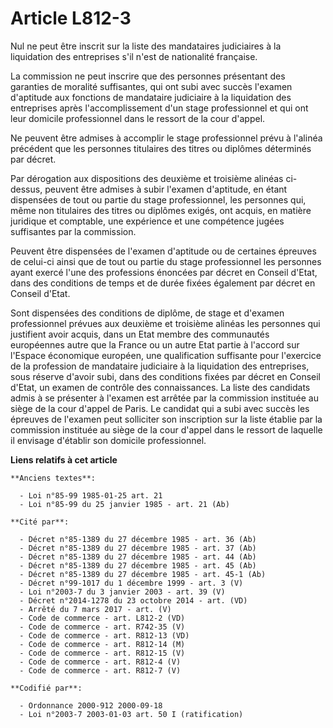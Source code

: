 # Article L812-3

Nul ne peut être inscrit sur la liste des mandataires judiciaires à la liquidation des entreprises s'il n'est de nationalité
française.

La commission ne peut inscrire que des personnes présentant des garanties de moralité suffisantes, qui ont subi avec succès
l'examen d'aptitude aux fonctions de mandataire judiciaire à la liquidation des entreprises après l'accomplissement d'un
stage professionnel et qui ont leur domicile professionnel dans le ressort de la cour d'appel.

Ne peuvent être admises à accomplir le stage professionnel prévu à l'alinéa précédent que les personnes titulaires des titres
ou diplômes déterminés par décret.

Par dérogation aux dispositions des deuxième et troisième alinéas ci-dessus, peuvent être admises à subir l'examen
d'aptitude, en étant dispensées de tout ou partie du stage professionnel, les personnes qui, même non titulaires des titres
ou diplômes exigés, ont acquis, en matière juridique et comptable, une expérience et une compétence jugées suffisantes par la
commission.

Peuvent être dispensées de l'examen d'aptitude ou de certaines épreuves de celui-ci ainsi que de tout ou partie du stage
professionnel les personnes ayant exercé l'une des professions énoncées par décret en Conseil d'Etat, dans des conditions de
temps et de durée fixées également par décret en Conseil d'Etat.

Sont dispensées des conditions de diplôme, de stage et d'examen professionnel prévues aux deuxième et troisième alinéas les
personnes qui justifient avoir acquis, dans un Etat membre des communautés européennes autre que la France ou un autre Etat
partie à l'accord sur l'Espace économique européen, une qualification suffisante pour l'exercice de la profession de
mandataire judiciaire à la liquidation des entreprises, sous réserve d'avoir subi, dans des conditions fixées par décret en
Conseil d'Etat, un examen de contrôle des connaissances. La liste des candidats admis à se présenter à l'examen est arrêtée
par la commission instituée au siège de la cour d'appel de Paris. Le candidat qui a subi avec succès les épreuves de l'examen
peut solliciter son inscription sur la liste établie par la commission instituée au siège de la cour d'appel dans le ressort
de laquelle il envisage d'établir son domicile professionnel.

**Liens relatifs à cet article**

	**Anciens textes**:

	  - Loi n°85-99 1985-01-25 art. 21
	  - Loi n°85-99 du 25 janvier 1985 - art. 21 (Ab)

	**Cité par**:

	  - Décret n°85-1389 du 27 décembre 1985 - art. 36 (Ab)
	  - Décret n°85-1389 du 27 décembre 1985 - art. 37 (Ab)
	  - Décret n°85-1389 du 27 décembre 1985 - art. 44 (Ab)
	  - Décret n°85-1389 du 27 décembre 1985 - art. 45 (Ab)
	  - Décret n°85-1389 du 27 décembre 1985 - art. 45-1 (Ab)
	  - Décret n°99-1017 du 1 décembre 1999 - art. 3 (V)
	  - Loi n°2003-7 du 3 janvier 2003 - art. 39 (V)
	  - Décret n°2014-1278 du 23 octobre 2014 - art. (VD)
	  - Arrêté du 7 mars 2017 - art. (V)
	  - Code de commerce - art. L812-2 (VD)
	  - Code de commerce - art. R742-35 (V)
	  - Code de commerce - art. R812-13 (VD)
	  - Code de commerce - art. R812-14 (M)
	  - Code de commerce - art. R812-15 (V)
	  - Code de commerce - art. R812-4 (V)
	  - Code de commerce - art. R812-7 (V)

	**Codifié par**:

	  - Ordonnance 2000-912 2000-09-18
	  - Loi n°2003-7 2003-01-03 art. 50 I (ratification)
